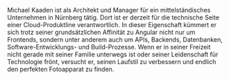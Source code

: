 Michael Kaaden ist als Architekt und Manager für ein mittelständisches
Unternehmen in Nürnberg tätig. Dort ist er derzeit für die technische Seite
einer Cloud-Produktline verantwortlich. In dieser Eigenschaft kümmert er sich
trotz seiner grundsätzlichen Affinität zu Angular nicht nur um Frontends,
sondern unter anderem auch um APIs, Backends, Datenbanken,
Software-Entwicklungs- und Build-Prozesse. Wenn er in seiner Freizeit nicht
gerade mit seiner Familie unterwegs ist oder seiner Leidenschaft für Technologie
frönt, versucht er, seinen Laufstil zu verbessern und endlich den perfekten
Fotoapparat zu finden.

